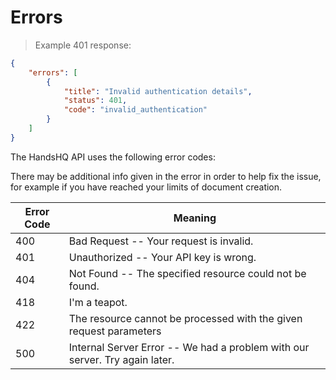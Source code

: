 # Errors

> Example 401 response:

```json
{
    "errors": [
        {
            "title": "Invalid authentication details",
            "status": 401,
            "code": "invalid_authentication"
        }
    ]
}
```

The HandsHQ API uses the following error codes:

There may be additional info given in the error in order to help fix the issue, for example if you have reached your limits of document creation.

Error Code | Meaning
---------- | -------
400 | Bad Request -- Your request is invalid.
401 | Unauthorized -- Your API key is wrong.
404 | Not Found -- The specified resource could not be found.
418 | I'm a teapot.
422 | The resource cannot be processed with the given request parameters
500 | Internal Server Error -- We had a problem with our server. Try again later.
